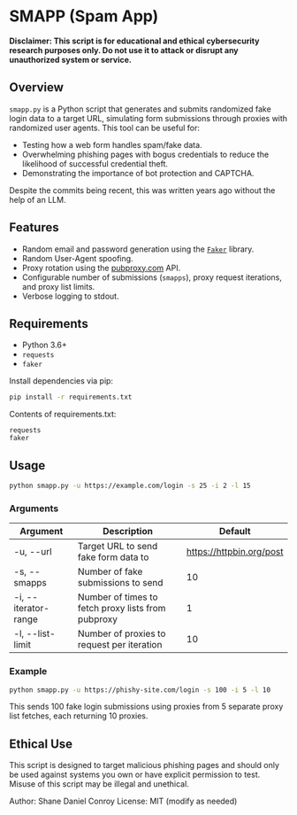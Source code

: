 # SMAPP (Spam App)

**Disclaimer: This script is for educational and ethical cybersecurity research purposes only. Do not use it to attack or disrupt any unauthorized system or service.**

## Overview

`smapp.py` is a Python script that generates and submits randomized fake login data to a target URL, simulating form submissions through proxies with randomized user agents. This tool can be useful for:

- Testing how a web form handles spam/fake data.
- Overwhelming phishing pages with bogus credentials to reduce the likelihood of successful credential theft.
- Demonstrating the importance of bot protection and CAPTCHA.

Despite the commits being recent, this was written years ago without the help of an LLM.

## Features

- Random email and password generation using the [`Faker`](https://faker.readthedocs.io/en/master/) library.
- Random User-Agent spoofing.
- Proxy rotation using the [pubproxy.com](https://pubproxy.com/) API.
- Configurable number of submissions (`smapps`), proxy request iterations, and proxy list limits.
- Verbose logging to stdout.

## Requirements

- Python 3.6+
- `requests`
- `faker`

Install dependencies via pip:

```bash
pip install -r requirements.txt
```

Contents of requirements.txt:

    requests
    faker

## Usage

```bash
python smapp.py -u https://example.com/login -s 25 -i 2 -l 15
```

### Arguments

Argument             | Description                                        | Default                   |
|--------------------|----------------------------------------------------|---------------------------|
-u, --url            | Target URL to send fake form data to               | https://httpbin.org/post  |
-s, --smapps         | Number of fake submissions to send                 | 10                        |
-i, --iterator-range | Number of times to fetch proxy lists from pubproxy | 1                         |
-l, --list-limit     | Number of proxies to request per iteration         | 10                        |


### Example

```bash
python smapp.py -u https://phishy-site.com/login -s 100 -i 5 -l 10
```

This sends 100 fake login submissions using proxies from 5 separate proxy list fetches, each returning 10 proxies.

## Ethical Use

This script is designed to target malicious phishing pages and should only be used against systems you own or have explicit permission to test. Misuse of this script may be illegal and unethical.

Author: Shane Daniel Conroy
License: MIT (modify as needed)
